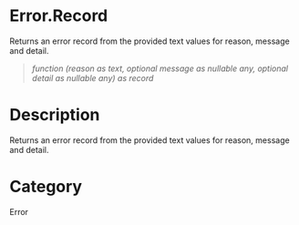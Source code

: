 ﻿# Error.Record
Returns an error record from the provided text values for reason, message and detail.
> _function (reason as text, optional message as nullable any, optional detail as nullable any) as record_
# Description 
Returns an error record from the provided text values for reason, message and detail.
# Category 
Error
